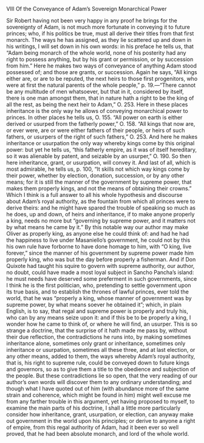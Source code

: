VIII
Of the Conveyance of Adam’s Sovereign Monarchical Power

Sir Robert having not been very happy in any proof he brings for the sovereignty of Adam, is not much more fortunate in conveying it to future princes; who, if his politics be true, must all derive their titles from that first monarch. The ways he has assigned, as they lie scattered up and down in his writings, I will set down in his own words: in his preface he tells us, that “Adam being monarch of the whole world, none of his posterity had any right to possess anything, but by his grant or permission, or by succession from him.” Here he makes two ways of conveyance of anything Adam stood possessed of; and those are grants, or succession. Again he says, “All kings either are, or are to be reputed, the next heirs to those first progenitors, who were at first the natural parents of the whole people,” p. 19.﻿—“There cannot be any multitude of men whatsoever, but that in it, considered by itself, there is one man amongst them, that in nature hath a right to be the king of all the rest, as being the next heir to Adam,” O. 253. Here in these places inheritance is the only way he allows of conveying monarchical power to princes. In other places he tells us, O. 155. “All power on earth is either derived or usurped from the fatherly power,” O. 158. “All kings that now are, or ever were, are or were either fathers of their people, or heirs of such fathers, or usurpers of the right of such fathers,” O. 253. And here he makes inheritance or usurpation the only way whereby kings come by this original power: but yet he tells us, “this fatherly empire, as it was of itself hereditary, so it was alienable by patent, and seizable by an usurper,” O. 190. So then here inheritance, grant, or usurpation, will convey it. And last of all, which is most admirable, he tells us, p. 100, “It skills not which way kings come by their power, whether by election, donation, succession, or by any other means; for it is still the manner of the government by supreme power, that makes them properly kings, and not the means of obtaining their crowns.” Which I think is a full answer to all his whole hypothesis and discourse about Adam’s royal authority, as the fountain from which all princes were to derive theirs: and he might have spared the trouble of speaking so much as he does, up and down, of heirs and inheritance, if to make anyone properly a king, needs no more but “governing by supreme power, and it matters not by what means he came by it.”
By this notable way our author may make Oliver as properly king, as anyone else he could think of: and had he had the happiness to live under Masaniello’s government, he could not by this his own rule have forborne to have done homage to him, with “O king, live forever,” since the manner of his government by supreme power made him properly king, who was but the day before properly a fisherman. And if Don Quixote had taught his squire to govern with supreme authority, our author, no doubt, could have made a most loyal subject in Sancho Pancha’s island: he must needs have deserved some preferment in such governments, since I think he is the first politician, who, pretending to settle government upon its true basis, and to establish the thrones of lawful princes, ever told the world, that he was “properly a king, whose manner of government was by supreme power, by what means soever he obtained it”; which, in plain English, is to say, that regal and supreme power is properly and truly his, who can by any means seize upon it: and if this be to be properly a king, I wonder how he came to think of, or where he will find, an usurper.
This is so strange a doctrine, that the surprise of it hath made me pass by, without their due reflection, the contradictions he runs into, by making sometimes inheritance alone, sometimes only grant or inheritance, sometimes only inheritance or usurpation, sometimes all these three, and at last election, or any other means, added to them, the ways whereby Adam’s royal authority, that is, his right to supreme rule, could be conveyed down to future kings and governors, so as to give them a title to the obedience and subjection of the people. But these contradictions lie so open, that the very reading of our author’s own words will discover them to any ordinary understanding; and though what I have quoted out of him (with abundance more of the same strain and coherence, which might be found in him) might well excuse me from any farther trouble in this argument, yet having proposed to myself, to examine the main parts of his doctrine, I shall a little more particularly consider how inheritance, grant, usurpation, or election, can anyway make out government in the world upon his principles; or derive to anyone a right of empire, from this regal authority of Adam, had it been ever so well proved, that he had been absolute monarch, and lord of the whole world.